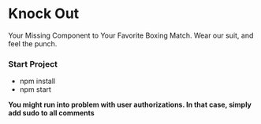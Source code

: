 # Knock Out
Your Missing Component to Your Favorite Boxing Match. Wear our suit, and feel the punch.

### Start Project

- npm install
- npm start

**You might run into problem with user authorizations. In that case, simply add sudo to all comments**